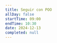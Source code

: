 ```yaml
---
title: Seguir con POO
allDay: false
startTime: 09:00
endTime: 10:30
date: 2024-12-13
completed: null
---
```

